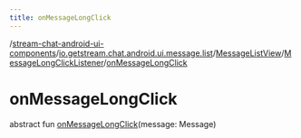 ```yaml
---
title: onMessageLongClick
---
```

/[stream-chat-android-ui-components](../../../index.md)/[io.getstream.chat.android.ui.message.list](../../index.md)/[MessageListView](../index.md)/[MessageLongClickListener](index.md)/[onMessageLongClick](onMessageLongClick.md)  
  
  
  
# onMessageLongClick  
abstract fun [onMessageLongClick](onMessageLongClick.md)(message: Message)
